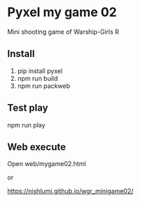 # Pyxel my game 02

Mini shooting game of Warship-Girls R

## Install
1. pip install pyxel
2. npm run build
3. npm run packweb

## Test play

npm run play

## Web execute

Open web/mygame02.html

or 

https://nishlumi.github.io/wgr_minigame02/

